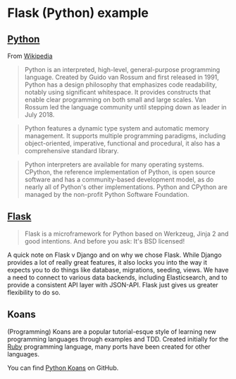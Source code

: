 # Flask (Python) example

## [Python](https://www.python.org/)
From [Wikipedia](https://en.wikipedia.org/wiki/Python_(programming_language))
> Python is an interpreted, high-level, general-purpose programming language. Created by Guido van Rossum and first released in 1991, Python has a design philosophy that emphasizes code readability, notably using significant whitespace. It provides constructs that enable clear programming on both small and large scales. Van Rossum led the language community until stepping down as leader in July 2018.

> Python features a dynamic type system and automatic memory management. It supports multiple programming paradigms, including object-oriented, imperative, functional and procedural, it also has a comprehensive standard library.

> Python interpreters are available for many operating systems. CPython, the reference implementation of Python, is open source software and has a community-based development model, as do nearly all of Python's other implementations. Python and CPython are managed by the non-profit Python Software Foundation.

## [Flask](http://flask.pocoo.org/)
> Flask is a microframework for Python based on Werkzeug, Jinja 2 and good intentions. And before you ask: It's BSD licensed!

A quick note on Flask v Django and on why we chose Flask. While Django provides a lot of really great features, it also locks you into the way it expects you to do things like database, migrations, seeding, views. We have a need to connect to various data backends, including Elasticsearch, and to provide a consistent API layer with JSON-API. Flask just gives us greater flexibility to do so.

## Koans
(Programming) Koans are a popular tutorial-esque style of learning new programming languages through examples and TDD. Created initially for the [Ruby](https://www.ruby-lang.org/en/) programming language, many ports have been created for other languages.

You can find [Python Koans](https://github.com/gregmalcolm/python_koans) on GitHub.